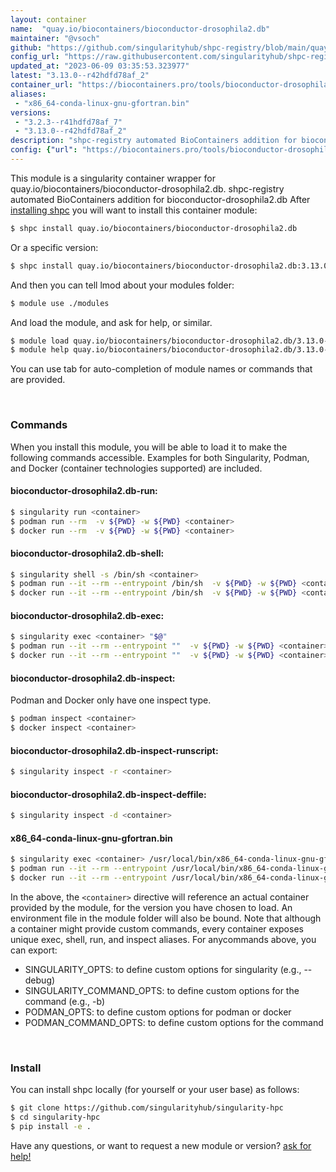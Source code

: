 ```yaml
---
layout: container
name:  "quay.io/biocontainers/bioconductor-drosophila2.db"
maintainer: "@vsoch"
github: "https://github.com/singularityhub/shpc-registry/blob/main/quay.io/biocontainers/bioconductor-drosophila2.db/container.yaml"
config_url: "https://raw.githubusercontent.com/singularityhub/shpc-registry/main/quay.io/biocontainers/bioconductor-drosophila2.db/container.yaml"
updated_at: "2023-06-09 03:35:53.323977"
latest: "3.13.0--r42hdfd78af_2"
container_url: "https://biocontainers.pro/tools/bioconductor-drosophila2.db"
aliases:
 - "x86_64-conda-linux-gnu-gfortran.bin"
versions:
 - "3.2.3--r41hdfd78af_7"
 - "3.13.0--r42hdfd78af_2"
description: "shpc-registry automated BioContainers addition for bioconductor-drosophila2.db"
config: {"url": "https://biocontainers.pro/tools/bioconductor-drosophila2.db", "maintainer": "@vsoch", "description": "shpc-registry automated BioContainers addition for bioconductor-drosophila2.db", "latest": {"3.13.0--r42hdfd78af_2": "sha256:790148654f1f79b44ddd46bdd5fe97dbf8b624c529d186a23678b791ecabedda"}, "tags": {"3.2.3--r41hdfd78af_7": "sha256:ee2b03083bfe42279c61e0d6ab55e699f16a8e25fb79289a011084425c96df1b", "3.13.0--r42hdfd78af_2": "sha256:790148654f1f79b44ddd46bdd5fe97dbf8b624c529d186a23678b791ecabedda"}, "docker": "quay.io/biocontainers/bioconductor-drosophila2.db", "aliases": {"x86_64-conda-linux-gnu-gfortran.bin": "/usr/local/bin/x86_64-conda-linux-gnu-gfortran.bin"}}
---
```


This module is a singularity container wrapper for quay.io/biocontainers/bioconductor-drosophila2.db.
shpc-registry automated BioContainers addition for bioconductor-drosophila2.db
After [installing shpc](#install) you will want to install this container module:


```bash
$ shpc install quay.io/biocontainers/bioconductor-drosophila2.db
```

Or a specific version:

```bash
$ shpc install quay.io/biocontainers/bioconductor-drosophila2.db:3.13.0--r42hdfd78af_2
```

And then you can tell lmod about your modules folder:

```bash
$ module use ./modules
```

And load the module, and ask for help, or similar.

```bash
$ module load quay.io/biocontainers/bioconductor-drosophila2.db/3.13.0--r42hdfd78af_2
$ module help quay.io/biocontainers/bioconductor-drosophila2.db/3.13.0--r42hdfd78af_2
```

You can use tab for auto-completion of module names or commands that are provided.

<br>

### Commands

When you install this module, you will be able to load it to make the following commands accessible.
Examples for both Singularity, Podman, and Docker (container technologies supported) are included.

#### bioconductor-drosophila2.db-run:

```bash
$ singularity run <container>
$ podman run --rm  -v ${PWD} -w ${PWD} <container>
$ docker run --rm  -v ${PWD} -w ${PWD} <container>
```

#### bioconductor-drosophila2.db-shell:

```bash
$ singularity shell -s /bin/sh <container>
$ podman run --it --rm --entrypoint /bin/sh  -v ${PWD} -w ${PWD} <container>
$ docker run --it --rm --entrypoint /bin/sh  -v ${PWD} -w ${PWD} <container>
```

#### bioconductor-drosophila2.db-exec:

```bash
$ singularity exec <container> "$@"
$ podman run --it --rm --entrypoint ""  -v ${PWD} -w ${PWD} <container> "$@"
$ docker run --it --rm --entrypoint ""  -v ${PWD} -w ${PWD} <container> "$@"
```

#### bioconductor-drosophila2.db-inspect:

Podman and Docker only have one inspect type.

```bash
$ podman inspect <container>
$ docker inspect <container>
```

#### bioconductor-drosophila2.db-inspect-runscript:

```bash
$ singularity inspect -r <container>
```

#### bioconductor-drosophila2.db-inspect-deffile:

```bash
$ singularity inspect -d <container>
```


#### x86_64-conda-linux-gnu-gfortran.bin

```bash
$ singularity exec <container> /usr/local/bin/x86_64-conda-linux-gnu-gfortran.bin
$ podman run --it --rm --entrypoint /usr/local/bin/x86_64-conda-linux-gnu-gfortran.bin   -v ${PWD} -w ${PWD} <container> -c " $@"
$ docker run --it --rm --entrypoint /usr/local/bin/x86_64-conda-linux-gnu-gfortran.bin   -v ${PWD} -w ${PWD} <container> -c " $@"
```



In the above, the `<container>` directive will reference an actual container provided
by the module, for the version you have chosen to load. An environment file in the
module folder will also be bound. Note that although a container
might provide custom commands, every container exposes unique exec, shell, run, and
inspect aliases. For anycommands above, you can export:

 - SINGULARITY_OPTS: to define custom options for singularity (e.g., --debug)
 - SINGULARITY_COMMAND_OPTS: to define custom options for the command (e.g., -b)
 - PODMAN_OPTS: to define custom options for podman or docker
 - PODMAN_COMMAND_OPTS: to define custom options for the command

<br>

### Install

You can install shpc locally (for yourself or your user base) as follows:

```bash
$ git clone https://github.com/singularityhub/singularity-hpc
$ cd singularity-hpc
$ pip install -e .
```

Have any questions, or want to request a new module or version? [ask for help!](https://github.com/singularityhub/singularity-hpc/issues)